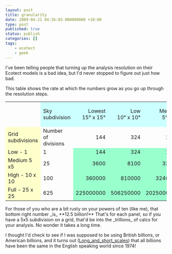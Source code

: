 ```yaml
---
layout: post
title: granularity
date: 2009-04-21 04:26:03.000000000 +10:00
type: post
published: true
status: publish
categories: []
tags:
    - ecotect
    - geek
---
```


<p>I've been telling people that turning up the analysis resolution on their Ecotect models is a bad idea, but I'd never stopped to figure out just how bad.</p>
<p>This table shows the rate at which the numbers grow as you go up through the resolution steps.</p>
<table class="ta1" border="0" cellpadding="3" cellspacing="3">
<tr class="ro1">
<td class="ce1"></td>
<td bgcolor="#ccffff">Sky<br />
subdivision</td>
<td bgcolor="#ccffff">
<p align="right">Lowest<br />
15° x 15°</p>
</td>
<td bgcolor="#ccffff">
<p align="right">Low<br />
10° x 10°</p>
</td>
<td bgcolor="#ccffff">
<p align="right">Medium<br />
5° x 5°</p>
</td>
<td bgcolor="#ccffff">
<p align="right">High<br />
4° x 3°</p>
</td>
<td bgcolor="#ccffff">
<p align="right">Highest<br />
2° x 2°</p>
</td>
</tr>
<tr>
<td bgcolor="#ffffcc">Grid subdivisions</td>
<td>Number<br />
of divisions</td>
<td style="text-align: right">144</td>
<td style="text-align: right">324</td>
<td style="text-align: right">1296</td>
<td style="text-align: right">2700</td>
<td style="text-align: right">8100</td>
</tr>
<tr>
<td bgcolor="#ffffcc">Low - 1</td>
<td>1</td>
<td style="text-align: right" bgcolor="#99ffcc">144</td>
<td style="text-align: right" bgcolor="#99ffcc">324</td>
<td style="text-align: right" bgcolor="#99ffcc">1296</td>
<td style="text-align: right" bgcolor="#99ffcc">2700</td>
<td style="text-align: right" bgcolor="#99ffcc">8100</td>
</tr>
<tr>
<td bgcolor="#ffffcc">Medium 5 x5</td>
<td>25</td>
<td style="text-align: right" bgcolor="#99ffcc">3600</td>
<td style="text-align: right" bgcolor="#99ffcc">8100</td>
<td style="text-align: right" bgcolor="#99ffcc">32400</td>
<td style="text-align: right" bgcolor="#99ffcc">67500</td>
<td style="text-align: right" bgcolor="#99ffcc">202500</td>
</tr>
<tr>
<td bgcolor="#ffffcc">High - 10 x 10</td>
<td>100</td>
<td style="text-align: right" bgcolor="#99ffcc">360000</td>
<td style="text-align: right" bgcolor="#99ffcc">810000</td>
<td style="text-align: right" bgcolor="#99ffcc">3240000</td>
<td style="text-align: right" bgcolor="#99ffcc">6750000</td>
<td style="text-align: right" bgcolor="#99ffcc">20250000</td>
</tr>
<tr>
<td bgcolor="#ffffcc">Full - 25 x 25</td>
<td>625</td>
<td style="text-align: right" bgcolor="#99ffcc">225000000</td>
<td style="text-align: right" bgcolor="#99ffcc">506250000</td>
<td style="text-align: right" bgcolor="#99ffcc">2025000000</td>
<td style="text-align: right" bgcolor="#99ffcc">4218750000</td>
<td style="text-align: right" bgcolor="#99ffcc">12656250000</td>
</tr>
</table>
<p>For those of you who are a bit rusty on your powers of ten (like me), that bottom right number _is_ **12.5 billion!** That's for each panel, so if you have a 5x5 subdivision on a grid, that'd be into the _trillions_ of calcs for your analysis. No wonder it takes a long time.</p>
<p>I thought I'd check to see if I was supposed to be using British billions, or American billions, and it turns out (<a href="http://en.wikipedia.org/wiki/Long_and_short_scalesB">Long_and_short_scales</a>) that all billions have been the same in the English speaking world since 1974!</p>
